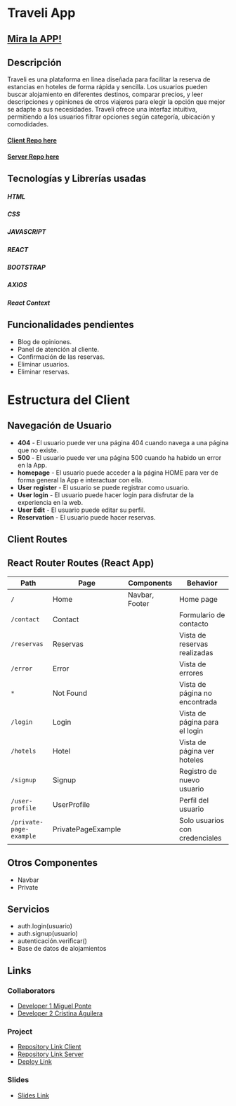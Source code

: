# Traveli App

## [Mira la APP!](https://traveli-app.netlify.app/)

## Descripción

Traveli es una plataforma en línea diseñada para facilitar la reserva de estancias en hoteles de forma rápida y sencilla. Los usuarios pueden buscar alojamiento en diferentes destinos, comparar precios, y leer descripciones y opiniones de otros viajeros para elegir la opción que mejor se adapte a sus necesidades. Traveli ofrece una interfaz intuitiva, permitiendo a los usuarios filtrar opciones según categoría, ubicación y comodidades.

#### [Client Repo here](https://github.com/CristinaAguileraBriones/traveli-app-cliente.git)

#### [Server Repo here](https://github.com/CristinaAguileraBriones/traveli-app.git)

## Tecnologías y Librerías usadas

##### HTML

##### CSS

##### JAVASCRIPT

##### REACT

##### BOOTSTRAP

##### AXIOS

##### React Context

## Funcionalidades pendientes

- Blog de opiniones.
- Panel de atención al cliente.
- Confirmación de las reservas.
- Eliminar usuarios.
- Eliminar reservas.

# Estructura del Client

## Navegación de Usuario

- **404** - El usuario puede ver una página 404 cuando navega a una página que no existe.
- **500** - El usuario puede ver una página 500 cuando ha habido un error en la App.
- **homepage** - El usuario puede acceder a la página HOME para ver de forma general la App e interactuar con ella.
- **User register** - El usuario se puede registrar como usuario.
- **User login** - El usuario puede hacer login para disfrutar de la experiencia en la web.
- **User Edit** - El usuario puede editar su perfil.
- **Reservation** - El usuario puede hacer reservas.

## Client Routes

## React Router Routes (React App)

| Path                        | Page              | Components              | Behavior                              |
| --------------------------- | ----------------- | ----------------------- | ------------------------------------- |
| `/`                         | Home              | Navbar, Footer          | Home page                             |
| `/contact`                  | Contact           |                         | Formulario de contacto                |
| `/reservas`                 | Reservas          |                         | Vista de reservas realizadas          |
| `/error`                    | Error             |                         | Vista de errores                      |
| `*`                         | Not Found         |                         | Vista de página no encontrada         |
| `/login`                    | Login             |                         | Vista de página para el login         |
| `/hotels`                   | Hotel             |                         | Vista de página ver hoteles           |
| `/signup`                   | Signup            |                         | Registro de nuevo usuario             |
| `/user-profile`             | UserProfile       |                         | Perfil del usuario                    |
| `/private-page-example`     | PrivatePageExample|                         | Solo usuarios con credenciales        |

## Otros Componentes

- Navbar
- Private

## Servicios

- auth.login(usuario)
- auth.signup(usuario)
- autenticación.verificar()
- Base de datos de alojamientos

## Links

### Collaborators

- [Developer 1 Miguel Ponte](https://github.com/Miguelitoo2421)
- [Developer 2 Cristina Aguilera](https://github.com/CristinaAguileraBriones)

### Project

- [Repository Link Client](https://github.com/CristinaAguileraBriones/traveli-app-cliente.git)
- [Repository Link Server](https://github.com/CristinaAguileraBriones/traveli-app.git)
- [Deploy Link](https://traveli-app.netlify.app/)

### Slides

- [Slides Link](https://traveli-app.netlify.app/)